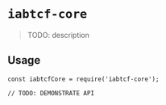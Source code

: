 # `iabtcf-core`

> TODO: description

## Usage

```
const iabtcfCore = require('iabtcf-core');

// TODO: DEMONSTRATE API
```
